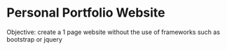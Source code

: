 # Personal Portfolio Website
Objective: create a 1 page website without the use of frameworks such as bootstrap or jquery
